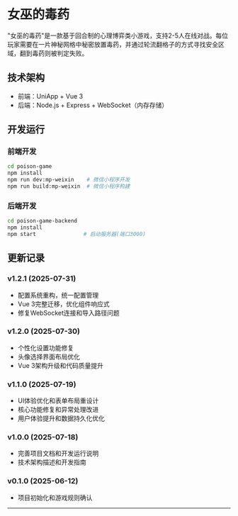 # 女巫的毒药

"女巫的毒药"是一款基于回合制的心理博弈类小游戏，支持2-5人在线对战。每位玩家需要在一片神秘网格中秘密放置毒药，并通过轮流翻格子的方式寻找安全区域，翻到毒药则被判定失败。

## 技术架构

- 前端：UniApp + Vue 3
- 后端：Node.js + Express + WebSocket（内存存储）

## 开发运行

### 前端开发
```bash
cd poison-game
npm install
npm run dev:mp-weixin    # 微信小程序开发
npm run build:mp-weixin  # 微信小程序构建
```

### 后端开发
```bash
cd poison-game-backend
npm install
npm start               # 启动服务器(端口3000)
```

## 更新记录

### v1.2.1 (2025-07-31)
- 配置系统重构，统一配置管理
- Vue 3完整迁移，优化组件响应式
- 修复WebSocket连接和导入路径问题

### v1.2.0 (2025-07-30)
- 个性化设置功能修复
- 头像选择界面布局优化
- Vue 3架构升级和代码质量提升

### v1.1.0 (2025-07-19)
- UI体验优化和表单布局重设计
- 核心功能修复和异常处理改进
- 用户体验提升和数据持久化优化

### v1.0.0 (2025-07-18)
- 完善项目文档和开发运行说明
- 技术架构描述和开发指南

### v0.1.0 (2025-06-12)
- 项目初始化和游戏规则确认

---

